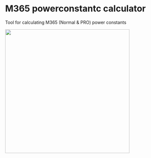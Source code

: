 # M365 powerconstantc calculator
Tool for calculating M365 (Normal &amp; PRO) power constants

<img width="400px" href="https://adamff24.github.io/Powerconstant-Calculator/m365.html" src="https://i.imgur.com/CpNQdDW.png">
